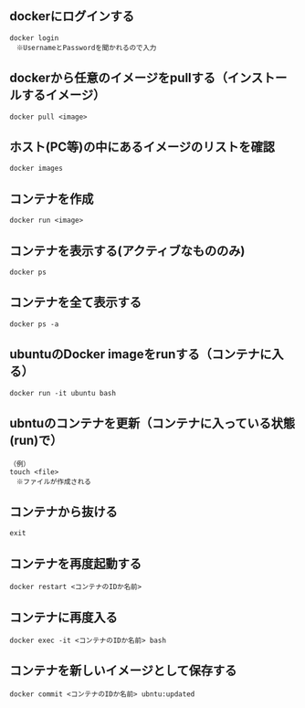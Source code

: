
## dockerにログインする
```ubuntu
docker login
　※UsernameとPasswordを聞かれるので入力
```

## dockerから任意のイメージをpullする（インストールするイメージ）
```ubuntu
docker pull <image>

```
## ホスト(PC等)の中にあるイメージのリストを確認
```ubuntu
docker images
```
## コンテナを作成
```ubuntu
docker run <image>
```

## コンテナを表示する(アクティブなもののみ)
```ubuntu
docker ps
```

## コンテナを全て表示する
```ubuntu
docker ps -a
```

## ubuntuのDocker imageをrunする（コンテナに入る）
```ubuntu
docker run -it ubuntu bash
```

## ubntuのコンテナを更新（コンテナに入っている状態(run)で）
```ubuntu
（例）
touch <file>
　※ファイルが作成される
```

## コンテナから抜ける
```ubuntu
exit
```

## コンテナを再度起動する
```ubuntu
docker restart <コンテナのIDか名前>
```

## コンテナに再度入る
```ubuntu
docker exec -it <コンテナのIDか名前> bash
```

## コンテナを新しいイメージとして保存する
```ubuntu
docker commit <コンテナのIDか名前> ubntu:updated
```





